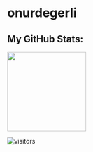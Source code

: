 # onurdegerli


## My GitHub Stats:

<img height="180em" src="https://github-readme-stats.vercel.app/api?username=onurdegerli&show_icons=true&hide_border=true&&count_private=true&include_all_commits=true" />

![visitors](https://visitor-badge.glitch.me/badge?page_id=page.id)
